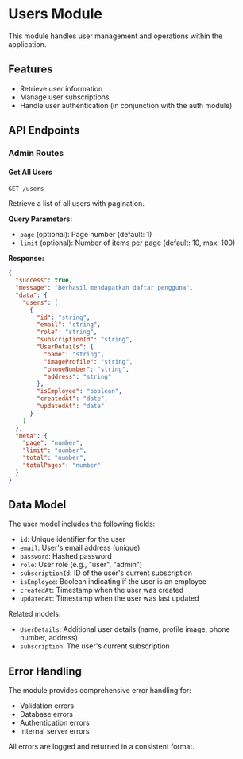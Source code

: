 # Users Module

This module handles user management and operations within the application.

## Features

- Retrieve user information
- Manage user subscriptions
- Handle user authentication (in conjunction with the auth module)

## API Endpoints

### Admin Routes

#### Get All Users
```
GET /users
```
Retrieve a list of all users with pagination.

**Query Parameters:**
- `page` (optional): Page number (default: 1)
- `limit` (optional): Number of items per page (default: 10, max: 100)

**Response:**
```json
{
  "success": true,
  "message": "Berhasil mendapatkan daftar pengguna",
  "data": {
    "users": [
      {
        "id": "string",
        "email": "string",
        "role": "string",
        "subscriptionId": "string",
        "UserDetails": {
          "name": "string",
          "imageProfile": "string",
          "phoneNumber": "string",
          "address": "string"
        },
        "isEmployee": "boolean",
        "createdAt": "date",
        "updatedAt": "date"
      }
    ]
  },
  "meta": {
    "page": "number",
    "limit": "number",
    "total": "number",
    "totalPages": "number"
  }
}
```

## Data Model

The user model includes the following fields:

- `id`: Unique identifier for the user
- `email`: User's email address (unique)
- `password`: Hashed password
- `role`: User role (e.g., "user", "admin")
- `subscriptionId`: ID of the user's current subscription
- `isEmployee`: Boolean indicating if the user is an employee
- `createdAt`: Timestamp when the user was created
- `updatedAt`: Timestamp when the user was last updated

Related models:
- `UserDetails`: Additional user details (name, profile image, phone number, address)
- `subscription`: The user's current subscription

## Error Handling

The module provides comprehensive error handling for:
- Validation errors
- Database errors
- Authentication errors
- Internal server errors

All errors are logged and returned in a consistent format.